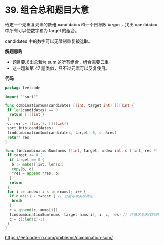 # 39. 组合总和**题目大意**

给定一个无重复元素的数组 candidates 和一个目标数 target ，找出 candidates 中所有可以使数字和为 target 的组合。

candidates 中的数字可以无限制重复被选取。

**解题思路**

- 题目要求出总和为 sum 的所有组合，组合需要去重。
- 这一题和第 47 题类似，只不过元素可以反复使用。

**代码** 

```go
package leetcode

import ""sort""

func combinationSum(candidates []int, target int) [][]int {
 if len(candidates) == 0 {
  return [][]int{}
 }
 c, res := []int{}, [][]int{}
 sort.Ints(candidates)
 findcombinationSum(candidates, target, 0, c, &res)
 return res
}

func findcombinationSum(nums []int, target, index int, c []int, res *[][]int) {
 if target <= 0 {
  if target == 0 {
   b := make([]int, len(c))
   copy(b, c)
   *res = append(*res, b)
  }
  return
 }
 for i := index; i < len(nums); i++ {
  if nums[i] > target { // 这里可以剪枝优化
   break
  }
  c = append(c, nums[i])
  findcombinationSum(nums, target-nums[i], i, c, res) // 注意这里迭代的时候 index 依旧不变，因为一个元素可以取多次
  c = c[:len(c)-1]
 }
}
```

https://leetcode-cn.com/problems/combination-sum/
